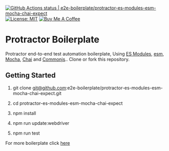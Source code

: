 [![GitHub Actions status | e2e-boilerplate/protractor-es-modules-esm-mocha-chai-expect](https://github.com/e2e-boilerplate/protractor-es-modules-esm-mocha-chai-expect/workflows/protractor-es-modules-esm-mocha-chai-expect/badge.svg)](https://github.com/e2e-boilerplate/protractor-es-modules-esm-mocha-chai-expect/actions?workflow=protractor-es-modules-esm-mocha-chai-expect) [![License: MIT](https://img.shields.io/badge/License-MIT-yellow.svg)](https://opensource.org/licenses/MIT) [![Buy Me A Coffee](https://img.shields.io/badge/buy-me%20coffee-orange)](https://www.buymeacoffee.com/xgirma)
    
# Protractor Boilerplate
    
Protractor end-to-end test automation boilerplate, Using [ES Modules](https://hacks.mozilla.org/2018/03/es-modules-a-cartoon-deep-dive/), [esm](https://www.npmjs.com/package/esmjs), [Mocha](https://mochajs.org), [Chai](https://www.chaijs.com) and [Commonjs](https://www.chaijs.com/api/bdd/).. Clone or fork this repository.
    
## Getting Started
    
1. git clone git@github.com:e2e-boilerplate/protractor-es-modules-esm-mocha-chai-expect.git
    
2. cd protractor-es-modules-esm-mocha-chai-expect
    
3. npm install
    
4. npm run update:webdriver
    
5. npm run test
        
    
For more boilerplate click [here](https://github.com/e2e-boilerplate/utils/blob/master/docs/implemented.md)